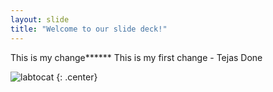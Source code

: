 ```yaml
---
layout: slide
title: "Welcome to our slide deck!"
---
```

This is my change******
This is my first change - Tejas
Done

![labtocat](https://octodex.github.com/images/labtocat.png)
{: .center}
